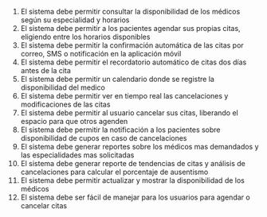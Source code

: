 
1.	El sistema debe permitir consultar la disponibilidad de los médicos según su especialidad y horarios
2.	El sistema debe permitir a los pacientes agendar sus propias citas, eligiendo entre los horarios disponibles
3.	El sistema debe permitir la confirmación automática de las citas por correo, SMS o notificación en la aplicación móvil
4.	El sistema debe permitir el recordatorio automático de citas dos días antes de la cita
5.	El sistema debe permitir un calendario donde se registre la disponibilidad del medico
6.	El sistema debe permitir ver en tiempo real las cancelaciones y modificaciones de las citas
7.	El sistema debe permitir al usuario cancelar sus citas, liberando el espacio para que otros agenden 
8.	El sistema debe permitir la notificación a los pacientes sobre disponibilidad de cupos en caso de cancelaciones
9.	El sistema debe generar reportes sobre los médicos mas demandados y las especialidades mas solicitadas
10.	El sistema debe generar reporte de tendencias de citas y análisis de cancelaciones para calcular el porcentaje de ausentismo
11.	El sistema debe permitir actualizar y mostrar la disponibilidad de los médicos
12.	El sistema debe ser fácil de manejar para los usuarios para agendar o cancelar citas
